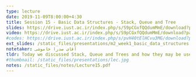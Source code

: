 ```yaml
---
type: lecture
date: 2019-11-09T8:00:00+4:30
title: Session 15 - Basic Data Structures - Stack, Queue and Tree
slides: https://drive.iust.ac.ir/index.php/s/S9pCGxfQQdumMmE/download?path=%2FSlides&files=S15.pdf
video: https://drive.iust.ac.ir/index.php/s/S9pCGxfQQdumMmE/download?path=%2FVideos&files=S15.mp4
#codes: https://drive.iust.ac.ir/index.php/s/pvH40tElHCvu3MG/download?path=%2FCode&files=S14.zip
ext_slides: /static_files/presentations/m2_week1_basic_data_structures.zip
notetaker: آقای صدرا خاموشی
tldr: Today we discussed Stack, Queue and Trees and how they may be used. We also looked at their .NET implementation.
#thumbnail: /static_files/presentations/lec.jpg
notes: /static_files/notes/Lecture15.pdf
---
```

